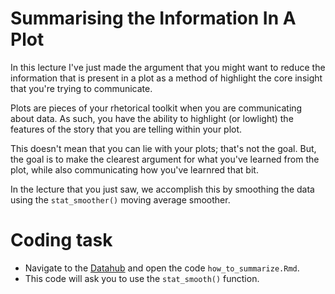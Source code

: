 # Summarising the Information In A Plot 

In this lecture I've just made the argument that you might want to reduce the information that is present in a plot as a method of highlight the core insight that you're trying to communicate. 

Plots are pieces of your rhetorical toolkit when you are communicating about data. As such, you have the ability to highlight (or lowlight) the features of the story that you are telling within your plot. 

This doesn't mean that you can lie with your plots; that's not the goal. But, the goal is to make the clearest argument for what you've learned from the plot, while also communicating how you've learnred that bit. 

In the lecture that you just saw, we accomplish this by smoothing the data using the `stat_smoother()` moving average smoother. 

# Coding task 

- Navigate to the [Datahub](https://ischool.datahub.berkeley.edu/hub/user-redirect/git-pull?repo=https%3A%2F%2Fgithub.com%2FUCB-MIDS%2Fr_bridge&urlpath=rstudio%2F&branch=master) and open the code `how_to_summarize.Rmd`. 
- This code will ask you to use the `stat_smooth()` function.   


 
